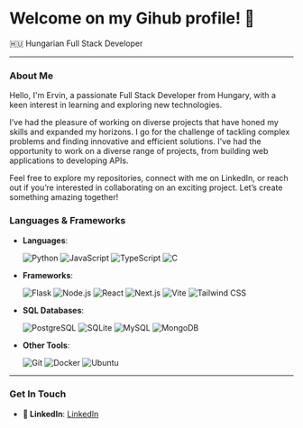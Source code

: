 <!--
**e-tamas/e-tamas** is a ✨ _special_ ✨ repository because its `README.md` (this file) appears on your GitHub profile.

Here are some ideas to get you started:

- 🔭 I’m currently working on ...
- 🌱 I’m currently learning ...
- 👯 I’m looking to collaborate on ...
- 🤔 I’m looking for help with ...
- 💬 Ask me about ...
- 📫 How to reach me: ...
- 😄 Pronouns: ...
- ⚡ Fun fact: ...
-->
# Welcome on my Gihub profile! 👋

🇭🇺 Hungarian Full Stack Developer

---

### About Me

Hello, I'm Ervin, a passionate Full Stack Developer from Hungary, with a keen interest in learning and exploring new technologies.

I’ve had the pleasure of working on diverse projects that have honed my skills and expanded my horizons. I go for the challenge of tackling complex problems and finding innovative and efficient solutions. I've had the opportunity to work on a diverse range of projects, from building web applications to developing APIs. 

Feel free to explore my repositories, connect with me on LinkedIn, or reach out if you’re interested in collaborating on an exciting project. Let’s create something amazing together!

### Languages & Frameworks
- **Languages**:
  
  ![Python](https://img.shields.io/badge/-Python-060606?logo=python&logoColor=3776AB)
  ![JavaScript](https://img.shields.io/badge/-JavaScript-060606?logo=javascript&logoColor=F7DF1E)
  ![TypeScript](https://img.shields.io/badge/-TypeScript-060606?logo=typescript&logoColor=007ACC)
  ![C](https://img.shields.io/badge/-C-060606?logo=c&logoColor=A8B9CC)

- **Frameworks**:
  
  ![Flask](https://img.shields.io/badge/-Flask-060606?logo=flask&logoColor=white)
  ![Node.js](https://img.shields.io/badge/-Node.js-060606?logo=node.js&logoColor=339933)
  ![React](https://img.shields.io/badge/-React-060606?logo=react&logoColor=60dafa)
  ![Next.js](https://img.shields.io/badge/-Next.js-060606?logo=next.js&logoColor=white)
  ![Vite](https://img.shields.io/badge/-Vite-060606?logo=vite&logoColor=646CFF)
  ![Tailwind CSS](https://img.shields.io/badge/-Tailwind_CSS-060606?logo=tailwind-css&logoColor=06B6D4)

- **SQL Databases**:
  
  ![PostgreSQL](https://img.shields.io/badge/-PostgreSQL-060606?logo=postgresql&logoColor=336791)
  ![SQLite](https://img.shields.io/badge/-SQLite-060606?logo=sqlite&logoColor=003B57)
  ![MySQL](https://img.shields.io/badge/-MySQL-060606?logo=mysql&logoColor=4479A1)
  ![MongoDB](https://img.shields.io/badge/-MongoDB-060606?logo=mongodb&logoColor=47A248)

- **Other Tools**:

  ![Git](https://img.shields.io/badge/-Git-060606?logo=git&logoColor=F05032)
  ![Docker](https://img.shields.io/badge/-Docker-060606?logo=docker&logoColor=2496ED)
  ![Ubuntu](https://img.shields.io/badge/-Ubuntu-060606?logo=ubuntu&logoColor=E95420)


---

### Get In Touch
- **💼 LinkedIn**: [LinkedIn](https://www.linkedin.com/in/e-tamas/)




